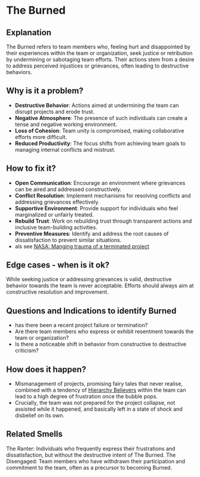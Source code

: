 
# The Burned
## Explanation
The Burned refers to team members who, feeling hurt and disappointed by their experiences within the team or organization, seek justice or retribution by undermining or sabotaging team efforts. Their actions stem from a desire to address perceived injustices or grievances, often leading to destructive behaviors.

## Why is it a problem?
* **Destructive Behavior**: Actions aimed at undermining the team can disrupt projects and erode trust.
* **Negative Atmosphere**: The presence of such individuals can create a tense and negative working environment.
* **Loss of Cohesion**: Team unity is compromised, making collaborative efforts more difficult.
* **Reduced Productivity**: The focus shifts from achieving team goals to managing internal conflicts and mistrust.

## How to fix it?
* **Open Communication**: Encourage an environment where grievances can be aired and addressed constructively.
* **Conflict Resolution**: Implement mechanisms for resolving conflicts and addressing grievances effectively.
* **Supportive Environment**: Provide support for individuals who feel marginalized or unfairly treated.
* **Rebuild Trust**: Work on rebuilding trust through transparent actions and inclusive team-building activities.
* **Preventive Measures**: Identify and address the root causes of dissatisfaction to prevent similar situations.
* als see [NASA: Manging trauma of a terminated project](https://appel.nasa.gov/2009/06/01/managing-the-trauma-of-a-terminated-project/)

## Edge cases - when is it ok?
While seeking justice or addressing grievances is valid, destructive behavior towards the team is never acceptable. Efforts should always aim at constructive resolution and improvement.

## Questions and Indications to identify Burned
* has there been a recent project failure or termination?
* Are there team members who express or exhibit resentment towards the team or organization?
* Is there a noticeable shift in behavior from constructive to destructive criticism?

## How does it happen?
* Mismanagement of projects, promising fairy tales that never realise, combined with a tendency of [Hierarchy Believers](The-Hierarchy-Believer.md) within the team can lead to a high degree of frustration once the bubble pops.
* Crucially, the team was not prepared for the project collapse, not assisted while it happened, and basically left in a state of shock and disbelief on its own.

## Related Smells
The Ranter: Individuals who frequently express their frustrations and dissatisfaction, but without the destructive intent of The Burned.
The Disengaged: Team members who have withdrawn their participation and commitment to the team, often as a precursor to becoming Burned.